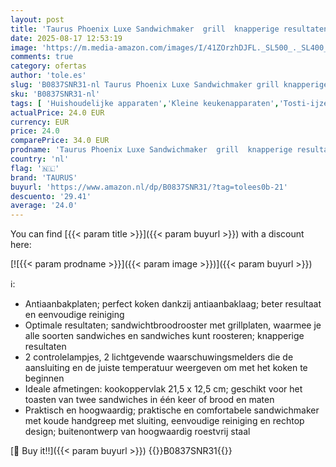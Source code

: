 ```yaml
---
layout: post
title: 'Taurus Phoenix Luxe Sandwichmaker  grill  knapperige resultaten  antiaanbakplaten 21 5 x 12 5 cm  lichtgevende temperatuurweergave  koude aanraking  eenvoudige reiniging  roestvrij staal  kunststof'
date: 2025-08-17 12:53:19
image: 'https://m.media-amazon.com/images/I/41ZOrzhDJFL._SL500_._SL400_.jpg'
comments: true
category: ofertas
author: 'tole.es'
slug: 'B0837SNR31-nl Taurus Phoenix Luxe Sandwichmaker grill knapperige...'
sku: 'B0837SNR31-nl'
tags: [ 'Huishoudelijke apparaten','Kleine keukenapparaten','Tosti-ijzers & paninigrills','Wonen & keuken','taurus','🇳🇱', ]
actualPrice: 24.0 EUR
currency: EUR
price: 24.0
comparePrice: 34.0 EUR
prodname: 'Taurus Phoenix Luxe Sandwichmaker  grill  knapperige resultaten  antiaanbakplaten 21 5 x 12 5 cm  lichtgevende temperatuurweergave  koude aanraking  eenvoudige reiniging  roestvrij staal  kunststof'
country: 'nl'
flag: '🇳🇱'
brand: 'TAURUS'
buyurl: 'https://www.amazon.nl/dp/B0837SNR31/?tag=tolees0b-21'
descuento: '29.41'
average: '24.0'
---
```


You can find [{{< param title >}}]({{< param buyurl >}}) with a discount here:

[![{{< param prodname >}}]({{< param image >}})]({{< param buyurl >}})

ℹ️:

- Antiaanbakplaten; perfect koken dankzij antiaanbaklaag; beter resultaat en eenvoudige reiniging
- Optimale resultaten; sandwichtbroodrooster met grillplaten, waarmee je alle soorten sandwiches en sandwiches kunt roosteren; knapperige resultaten
- 2 controlelampjes, 2 lichtgevende waarschuwingsmelders die de aansluiting en de juiste temperatuur weergeven om met het koken te beginnen
- Ideale afmetingen: kookoppervlak 21,5 x 12,5 cm; geschikt voor het toasten van twee sandwiches in één keer of brood en maten
- Praktisch en hoogwaardig; praktische en comfortabele sandwichmaker met koude handgreep met sluiting, eenvoudige reiniging en rechtop design; buitenontwerp van hoogwaardig roestvrij staal

[🛒 Buy it!!]({{< param buyurl >}})
{{<world>}}B0837SNR31{{</world>}}
